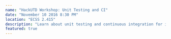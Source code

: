 ```yaml
---
name: "HackUTD Workshop: Unit Testing and CI"
date: "November 10 2016 8:30 PM"
location: "ECSS 2.415"
description: "Learn about unit testing and continuous integration for improving app testing."
featured: true
---
```

